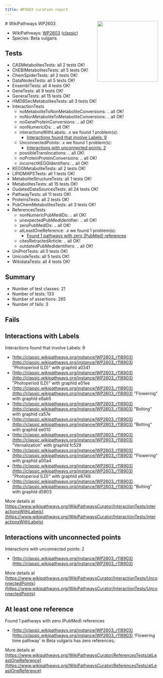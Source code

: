 ```yaml
---
title: WP2603 curation report
---
```


<img style="float: right; width: 200px" src="https://upload.wikimedia.org/wikipedia/commons/thumb/8/83/Wplogo_with_text_500.png/640px-Wplogo_with_text_500.png" />
# WikiPathways WP2603

* WikiPathways: [WP2603](https://wikipathways.org/pathways/WP2603) ([classic](https://classic.wikipathways.org/instance/WP2603))
* Species: Beta vulgaris
## Tests
* CASMetabolitesTests: all 2 tests OK!
* ChEBIMetabolitesTests: all 5 tests OK!
* ChemSpiderTests: all 2 tests OK!
* DataNodesTests: all 5 tests OK!
* EnsemblTests: all 4 tests OK!
* GeneTests: all 9 tests OK!
* GeneralTests: all 15 tests OK!
* HMDBSecMetabolitesTests: all 3 tests OK!
* InteractionTests
    * noMetaboliteToNonMetaboliteConversions: .. all OK!
    * noNonMetaboliteToMetaboliteConversions: .. all OK!
    * noGeneProteinConversions: .. all OK!
    * nonNumericIDs: .. all OK!
    * interactionsWithLabels: .x we found 1 problem(s):
        * [Interactions found that involve Labels: 9](#630d2680)
    * UnconnectedPoints: .x we found 1 problem(s):
        * [Interactions with unconnected points: 2](#35a61ada)
    * possibleTranslocations: .. all OK!
    * noProteinProteinConversions: .. all OK!
    * incorrectKEGGIdentifiers: .. all OK!
* KEGGMetaboliteTests: all 2 tests OK!
* LIPIDMAPSTests: all 1 tests OK!
* MetaboliteStructureTests: all 1 tests OK!
* MetabolitesTests: all 15 tests OK!
* OudatedDataSourcesTests: all 24 tests OK!
* PathwayTests: all 11 tests OK!
* ProteinsTests: all 2 tests OK!
* PubChemMetabolitesTests: all 3 tests OK!
* ReferencesTests
    * nonNumericPubMedIDs: .. all OK!
    * unexpectedPubMedIdentifier: .. all OK!
    * zeroPubMedIDs: .. all OK!
    * atLeastOneReference: .x we found 1 problem(s):
        * [Found 1 pathways with zero (PubMed) references](#d0a459f0)
    * citesRetractedArticle: .. all OK!
    * outdatedPubMedIdentifiers: .. all OK!
* UniProtTests: all 5 tests OK!
* UnicodeTests: all 5 tests OK!
* WikidataTests: all 4 tests OK!


## Summary

* Number of test classes: 21
* Number of tests: 133
* Number of assertions: 265
* Number of fails: 3

## Fails

<a name="630d2680" />

## Interactions with Labels

Interactions found that involve Labels: 9

* [http://classic.wikipathways.org/instance/WP2603_r118903](http://classic.wikipathways.org/instance/WP2603_r118903) "Photoperiod 
(LD)" with graphId a0341
* [http://classic.wikipathways.org/instance/WP2603_r118903](http://classic.wikipathways.org/instance/WP2603_r118903) "Photoperiod 
(LD)" with graphId e01ee
* [http://classic.wikipathways.org/instance/WP2603_r118903](http://classic.wikipathways.org/instance/WP2603_r118903) "Flowering" with graphId e6ab5
* [http://classic.wikipathways.org/instance/WP2603_r118903](http://classic.wikipathways.org/instance/WP2603_r118903) "Bolting" with graphId ca57e
* [http://classic.wikipathways.org/instance/WP2603_r118903](http://classic.wikipathways.org/instance/WP2603_r118903) "Bolting" with graphId ee010
* [http://classic.wikipathways.org/instance/WP2603_r118903](http://classic.wikipathways.org/instance/WP2603_r118903) "Vernalization" with graphId fc529
* [http://classic.wikipathways.org/instance/WP2603_r118903](http://classic.wikipathways.org/instance/WP2603_r118903) "Flowering" with graphId a00a4
* [http://classic.wikipathways.org/instance/WP2603_r118903](http://classic.wikipathways.org/instance/WP2603_r118903) "Photoperiod 
(LD)" with graphId e6748
* [http://classic.wikipathways.org/instance/WP2603_r118903](http://classic.wikipathways.org/instance/WP2603_r118903) "Bolting" with graphId d5803


More details at [https://www.wikipathways.org/WikiPathwaysCurator/InteractionTests/interactionsWithLabels](https://www.wikipathways.org/WikiPathwaysCurator/InteractionTests/interactionsWithLabels)

<a name="35a61ada" />

## Interactions with unconnected points

Interactions with unconnected points: 2

* [http://classic.wikipathways.org/instance/WP2603_r118903](http://classic.wikipathways.org/instance/WP2603_r118903)


More details at [https://www.wikipathways.org/WikiPathwaysCurator/InteractionTests/UnconnectedPoints](https://www.wikipathways.org/WikiPathwaysCurator/InteractionTests/UnconnectedPoints)

<a name="d0a459f0" />

## At least one reference

Found 1 pathways with zero (PubMed) references

* [http://classic.wikipathways.org/instance/WP2603_r118903](http://classic.wikipathways.org/instance/WP2603_r118903) 'Flowering time pathway' in Beta vulgaris has zero references; 


More details at [https://www.wikipathways.org/WikiPathwaysCurator/ReferencesTests/atLeastOneReference](https://www.wikipathways.org/WikiPathwaysCurator/ReferencesTests/atLeastOneReference)

